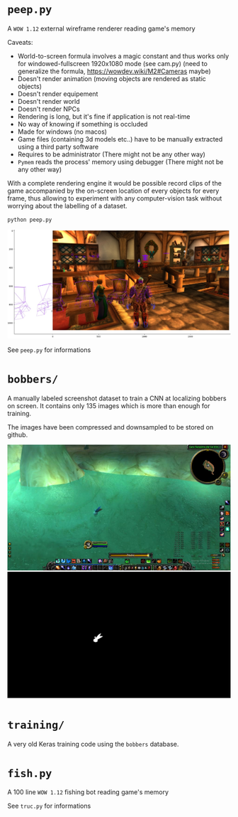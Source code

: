
# `peep.py`
A `WOW 1.12` external wireframe renderer reading game's memory

Caveats:
- World-to-screen formula involves a magic constant and thus works only for windowed-fullscreen 1920x1080 mode (see cam.py) (need to generalize the formula, https://wowdev.wiki/M2#Cameras maybe)
- Doesn't render animation (moving objects are rendered as static objects)
- Doesn't render equipement
- Doesn't render world
- Doesn't render NPCs
- Rendering is long, but it's fine if application is not real-time
- No way of knowing if something is occluded
- Made for windows (no macos)
- Game files (containing 3d models etc..) have to be manually extracted using a third party software
- Requires to be administrator (There might not be any other way)
- `Pymem` reads the process' memory using debugger (There might not be any other way)

With a complete rendering engine it would be possible record clips of the game accompanied
by the on-screen location of every objects for every frame, thus allowing to experiment with any
computer-vision task without worrying about the labelling of a dataset.

```bat
python peep.py
```
![fig.jpg](fig.jpg)

See `peep.py` for informations

# `bobbers/`
A manually labeled screenshot dataset to train a CNN at localizing bobbers on screen. It contains only 135 images which is more than enough for training.

The images have been compressed and downsampled to be stored on github.

![bobbers/imgs_shrinked/17-10-24-23-07-08_green-thunderbluff-poolsofvision-scroll0_michael.jpg](bobbers/imgs_shrinked/17-10-24-23-07-08_green-thunderbluff-poolsofvision-scroll0_michael.jpg)
![bobbers/mask/17-10-24-23-07-08_green-thunderbluff-poolsofvision-scroll0_michael.png](bobbers/mask/17-10-24-23-07-08_green-thunderbluff-poolsofvision-scroll0_michael.png)

# `training/`
A very old Keras training code using the `bobbers` database.

# `fish.py`
A 100 line `WOW 1.12` fishing bot reading game's memory

See `truc.py` for informations
